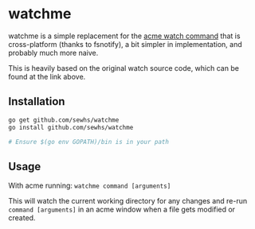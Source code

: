 watchme
=======

watchme is a simple replacement for the [acme watch command](https://github.com/9fans/go/tree/master/acme/Watch) that is cross-platform (thanks to fsnotify), a bit simpler in implementation, and probably much more naive.

This is heavily based on the original watch source code, which can be found at the link above.

## Installation

```bash
go get github.com/sewhs/watchme
go install github.com/sewhs/watchme

# Ensure $(go env GOPATH)/bin is in your path
```

## Usage

With acme running: `watchme command [arguments]`

This will watch the current working directory for any changes and re-run `command [arguments]` in an acme window when a file gets modified or created.
